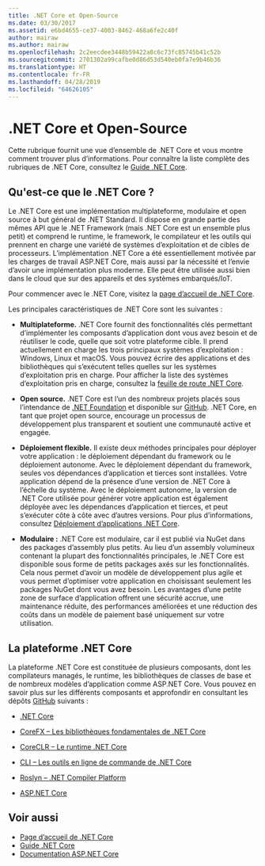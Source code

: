 ```yaml
---
title: .NET Core et Open-Source
ms.date: 03/30/2017
ms.assetid: e6bd4655-ce37-4003-8462-468a6fe2c40f
author: mairaw
ms.author: mairaw
ms.openlocfilehash: 2c2eecdee3448b59422a8c6c73fc85745b41c52b
ms.sourcegitcommit: 2701302a99cafbe0d86d53d540eb0fa7e9b46b36
ms.translationtype: HT
ms.contentlocale: fr-FR
ms.lasthandoff: 04/28/2019
ms.locfileid: "64626105"
---
```

# <a name="net-core-and-open-source"></a>.NET Core et Open-Source
Cette rubrique fournit une vue d’ensemble de .NET Core et vous montre comment trouver plus d’informations. Pour connaître la liste complète des rubriques de .NET Core, consultez le [Guide .NET Core](../../core/index.md).
  
<a name="BKMK_WhatisNETCore"></a>   
## <a name="what-is-net-core"></a>Qu'est-ce que le .NET Core ?  
 Le .NET Core est une implémentation multiplateforme, modulaire et open source à but général de .NET Standard. Il dispose en grande partie des mêmes API que le .NET Framework (mais .NET Core est un ensemble plus petit) et comprend le runtime, le framework, le compilateur et les outils qui prennent en charge une variété de systèmes d’exploitation et de cibles de processeurs. L’implémentation .NET Core a été essentiellement motivée par les charges de travail ASP.NET Core, mais aussi par la nécessité et l’envie d’avoir une implémentation plus moderne. Elle peut être utilisée aussi bien dans le cloud que sur des appareils et des systèmes embarqués/IoT.  
  
 Pour commencer avec le .NET Core, visitez la [page d’accueil de .NET Core](https://www.microsoft.com/net/core).  
  
 Les principales caractéristiques de .NET Core sont les suivantes :  
  
- **Multiplateforme.** .NET Core fournit des fonctionnalités clés permettant d’implémenter les composants d’application dont vous avez besoin et de réutiliser le code, quelle que soit votre plateforme cible. Il prend actuellement en charge les trois principaux systèmes d’exploitation : Windows, Linux et macOS. Vous pouvez écrire des applications et des bibliothèques qui s’exécutent telles quelles sur les systèmes d’exploitation pris en charge. Pour afficher la liste des systèmes d’exploitation pris en charge, consultez la [feuille de route .NET Core](https://github.com/dotnet/core/blob/master/roadmap.md).
  
- **Open source.** .NET Core est l’un des nombreux projets placés sous l’intendance de [.NET Foundation](https://www.dotnetfoundation.org/) et disponible sur [GitHub](https://github.com/).  .NET Core, en tant que projet open source, encourage un processus de développement plus transparent et soutient une communauté active et engagée.  
  
- **Déploiement flexible.** Il existe deux méthodes principales pour déployer votre application : le déploiement dépendant du framework ou le déploiement autonome. Avec le déploiement dépendant du framework, seules vos dépendances d’application et tierces sont installées. Votre application dépend de la présence d’une version de .NET Core à l’échelle du système.  Avec le déploiement autonome, la version de .NET Core utilisée pour générer votre application est également déployée avec les dépendances d’application et tierces, et peut s’exécuter côte à côte avec d’autres versions.    Pour plus d’informations, consultez [Déploiement d’applications .NET Core](../../core/deploying/index.md).

- **Modulaire :** .NET Core est modulaire, car il est publié via NuGet dans des packages d’assembly plus petits. Au lieu d’un assembly volumineux contenant la plupart des fonctionnalités principales, le .NET Core est disponible sous forme de petits packages axés sur les fonctionnalités. Cela nous permet d’avoir un modèle de développement plus agile et vous permet d’optimiser votre application en choisissant seulement les packages NuGet dont vous avez besoin. Les avantages d’une petite zone de surface d’application offrent une sécurité accrue, une maintenance réduite, des performances améliorées et une réduction des coûts dans un modèle de paiement basé uniquement sur votre utilisation.  
  
## <a name="the-net-core-platform"></a>La plateforme .NET Core  
 La plateforme .NET Core est constituée de plusieurs composants, dont les compilateurs managés, le runtime, les bibliothèques de classes de base et de nombreux modèles d’application comme ASP.NET Core. Vous pouvez en savoir plus sur les différents composants et approfondir en consultant les dépôts [GitHub](https://github.com/) suivants :  
  
- [.NET Core](https://github.com/dotnet/core)  
  
- [CoreFX – Les bibliothèques fondamentales de .NET Core](https://github.com/dotnet/corefx)  
  
- [CoreCLR – Le runtime .NET Core](https://github.com/dotnet/coreclr)  
  
- [CLI – Les outils en ligne de commande de .NET Core](https://github.com/dotnet/cli)  
  
- [Roslyn – .NET Compiler Platform](https://github.com/dotnet/roslyn)  
  
- [ASP.NET Core](https://github.com/aspnet/home)  
  
## <a name="see-also"></a>Voir aussi

- [Page d’accueil de .NET Core](https://www.microsoft.com/net/core)
- [Guide .NET Core](../../core/index.md)
- [Documentation ASP.NET Core](/aspnet/core/)

